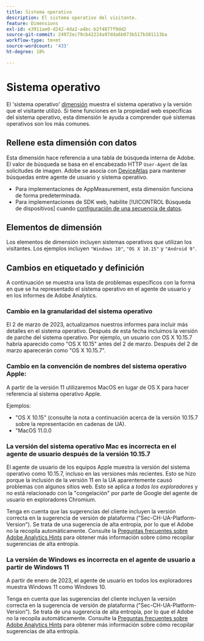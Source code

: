 ```yaml
---
title: Sistema operativo
description: El sistema operativo del visitante.
feature: Dimensions
exl-id: e3911ae0-d242-4da2-a4bc-b2f4877f9dd2
source-git-commit: 24972ec79cb42224a97dda6b073b517b301113ba
workflow-type: tm+mt
source-wordcount: '433'
ht-degree: 18%

---
```


# Sistema operativo

El &#39;sistema operativo&#39; [dimensión](overview.md) muestra el sistema operativo y la versión que el visitante utilizó. Si tiene funciones en la propiedad web específicas del sistema operativo, esta dimensión le ayuda a comprender qué sistemas operativos son los más comunes.

## Rellene esta dimensión con datos

Esta dimensión hace referencia a una tabla de búsqueda interna de Adobe. El valor de búsqueda se basa en el encabezado HTTP `User-Agent` de las solicitudes de imagen. Adobe se asocia con [DeviceAtlas](https://deviceatlas.com/) para mantener búsquedas entre agente de usuario y sistema operativo.

* Para implementaciones de AppMeasurement, esta dimensión funciona de forma predeterminada.
* Para implementaciones de SDK web, habilite [!UICONTROL Búsqueda de dispositivos] cuando [configuración de una secuencia de datos](https://experienceleague.adobe.com/docs/experience-platform/datastreams/configure.html?lang=es).

## Elementos de dimensión

Los elementos de dimensión incluyen sistemas operativos que utilizan los visitantes. Los ejemplos incluyen `"Windows 10"`, `"OS X 10.15"` y `"Android 9"`.

## Cambios en etiquetado y definición

A continuación se muestra una lista de problemas específicos con la forma en que se ha representado el sistema operativo en el agente de usuario y en los informes de Adobe Analytics.

### Cambio en la granularidad del sistema operativo

El 2 de marzo de 2023, actualizamos nuestros informes para incluir más detalles en el sistema operativo. Después de esta fecha incluimos la versión de parche del sistema operativo. Por ejemplo, un usuario con OS X 10.15.7 habría aparecido como &quot;OS X 10.15&quot; antes del 2 de marzo. Después del 2 de marzo aparecerán como &quot;OS X 10.15.7&quot;.

### Cambio en la convención de nombres del sistema operativo Apple:

A partir de la versión 11 utilizaremos MacOS en lugar de OS X para hacer referencia al sistema operativo Apple.

Ejemplos:

* &quot;OS X 10.15&quot; (consulte la nota a continuación acerca de la versión 10.15.7 sobre la representación en cadenas de UA).
* &quot;MacOS 11.0.0

### La versión del sistema operativo Mac es incorrecta en el agente de usuario después de la versión 10.15.7 

El agente de usuario de los equipos Apple muestra la versión del sistema operativo como 10.15.7, incluso en las versiones más recientes. Esto se hizo porque la inclusión de la versión 11 en la UA aparentemente causó problemas con algunos sitios web. Esto se aplica a *todos los exploradores* y no está relacionado con la &quot;congelación&quot; por parte de Google del agente de usuario en exploradores Chromium.

Tenga en cuenta que las sugerencias del cliente incluyen la versión correcta en la sugerencia de versión de plataforma (&quot;Sec-CH-UA-Platform-Version&quot;). Se trata de una sugerencia de alta entropía, por lo que el Adobe no la recopila automáticamente. Consulte la [Preguntas frecuentes sobre Adobe Analytics Hints](https://experienceleague.adobe.com/docs/analytics/technotes/client-hints.html?lang=en) para obtener más información sobre cómo recopilar sugerencias de alta entropía.

### La versión de Windows es incorrecta en el agente de usuario a partir de Windows 11

A partir de enero de 2023, el agente de usuario en todos los exploradores muestra Windows 11 como Windows 10.

Tenga en cuenta que las sugerencias del cliente incluyen la versión correcta en la sugerencia de versión de plataforma (&quot;Sec-CH-UA-Platform-Version&quot;). Se trata de una sugerencia de alta entropía, por lo que el Adobe no la recopila automáticamente. Consulte la [Preguntas frecuentes sobre Adobe Analytics Hints](https://experienceleague.adobe.com/docs/analytics/technotes/client-hints.html?lang=en) para obtener más información sobre cómo recopilar sugerencias de alta entropía.
